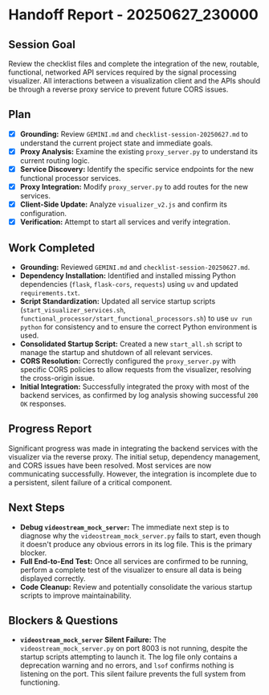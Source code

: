 # Handoff Report - 20250627_230000

## Session Goal

Review the checklist files and complete the integration of the new, routable, functional, networked API services required by the signal processing visualizer. All interactions between a visualization client and the APIs should be through a reverse proxy service to prevent future CORS issues.

## Plan

*   [X] **Grounding:** Review `GEMINI.md` and `checklist-session-20250627.md` to understand the current project state and immediate goals.
*   [X] **Proxy Analysis:** Examine the existing `proxy_server.py` to understand its current routing logic.
*   [X] **Service Discovery:** Identify the specific service endpoints for the new functional processor services.
*   [X] **Proxy Integration:** Modify `proxy_server.py` to add routes for the new services.
*   [X] **Client-Side Update:** Analyze `visualizer_v2.js` and confirm its configuration.
*   [X] **Verification:** Attempt to start all services and verify integration.

## Work Completed

*   **Grounding:** Reviewed `GEMINI.md` and `checklist-session-20250627.md`.
*   **Dependency Installation:** Identified and installed missing Python dependencies (`flask`, `flask-cors`, `requests`) using `uv` and updated `requirements.txt`.
*   **Script Standardization:** Updated all service startup scripts (`start_visualizer_services.sh`, `functional_processor/start_functional_processors.sh`) to use `uv run python` for consistency and to ensure the correct Python environment is used.
*   **Consolidated Startup Script:** Created a new `start_all.sh` script to manage the startup and shutdown of all relevant services.
*   **CORS Resolution:** Correctly configured the `proxy_server.py` with specific CORS policies to allow requests from the visualizer, resolving the cross-origin issue.
*   **Initial Integration:** Successfully integrated the proxy with most of the backend services, as confirmed by log analysis showing successful `200 OK` responses.

## Progress Report

Significant progress was made in integrating the backend services with the visualizer via the reverse proxy. The initial setup, dependency management, and CORS issues have been resolved. Most services are now communicating successfully. However, the integration is incomplete due to a persistent, silent failure of a critical component.

## Next Steps

*   **Debug `videostream_mock_server`:** The immediate next step is to diagnose why the `videostream_mock_server.py` fails to start, even though it doesn't produce any obvious errors in its log file. This is the primary blocker.
*   **Full End-to-End Test:** Once all services are confirmed to be running, perform a complete test of the visualizer to ensure all data is being displayed correctly.
*   **Code Cleanup:** Review and potentially consolidate the various startup scripts to improve maintainability.

## Blockers & Questions

*   **`videostream_mock_server` Silent Failure:** The `videostream_mock_server.py` on port 8003 is not running, despite the startup scripts attempting to launch it. The log file only contains a deprecation warning and no errors, and `lsof` confirms nothing is listening on the port. This silent failure prevents the full system from functioning.